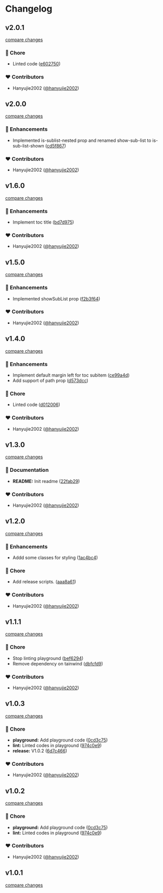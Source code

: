 # Changelog


## v2.0.1

[compare changes](https://github.com/hanyujie2002/nuxt-toc/compare/v2.0.0...v2.0.1)

### 🏡 Chore

- Linted code ([e602750](https://github.com/hanyujie2002/nuxt-toc/commit/e602750))

### ❤️ Contributors

- Hanyujie2002 ([@hanyujie2002](http://github.com/hanyujie2002))

## v2.0.0

[compare changes](https://github.com/hanyujie2002/nuxt-toc/compare/v1.6.0...v2.0.0)

### 🚀 Enhancements

- Implemented is-sublist-nested prop and renamed show-sub-list to is-sub-list-shown ([cd5f867](https://github.com/hanyujie2002/nuxt-toc/commit/cd5f867))

### ❤️ Contributors

- Hanyujie2002 ([@hanyujie2002](http://github.com/hanyujie2002))

## v1.6.0

[compare changes](https://github.com/hanyujie2002/nuxt-toc/compare/v1.5.0...v1.6.0)

### 🚀 Enhancements

- Implement toc title ([bd7d975](https://github.com/hanyujie2002/nuxt-toc/commit/bd7d975))

### ❤️ Contributors

- Hanyujie2002 ([@hanyujie2002](http://github.com/hanyujie2002))

## v1.5.0

[compare changes](https://github.com/hanyujie2002/nuxt-toc/compare/v1.4.0...v1.5.0)

### 🚀 Enhancements

- Implemented showSubList prop ([f2b3f64](https://github.com/hanyujie2002/nuxt-toc/commit/f2b3f64))

### ❤️ Contributors

- Hanyujie2002 ([@hanyujie2002](http://github.com/hanyujie2002))

## v1.4.0

[compare changes](https://github.com/hanyujie2002/nuxt-toc/compare/v1.3.0...v1.4.0)

### 🚀 Enhancements

- Implement default margin left for toc subitem ([ce99a4d](https://github.com/hanyujie2002/nuxt-toc/commit/ce99a4d))
- Add support of path prop ([d573dcc](https://github.com/hanyujie2002/nuxt-toc/commit/d573dcc))

### 🏡 Chore

- Linted code ([d012006](https://github.com/hanyujie2002/nuxt-toc/commit/d012006))

### ❤️ Contributors

- Hanyujie2002 ([@hanyujie2002](http://github.com/hanyujie2002))

## v1.3.0

[compare changes](https://github.com/hanyujie2002/nuxt-toc/compare/v1.2.0...v1.3.0)

### 📖 Documentation

- **README:** Init readme ([22fab29](https://github.com/hanyujie2002/nuxt-toc/commit/22fab29))

### ❤️ Contributors

- Hanyujie2002 ([@hanyujie2002](http://github.com/hanyujie2002))

## v1.2.0

[compare changes](https://github.com/hanyujie2002/nuxt-toc/compare/v1.1.1...v1.2.0)

### 🚀 Enhancements

- Addd some classes for styling ([1ac4bc4](https://github.com/hanyujie2002/nuxt-toc/commit/1ac4bc4))

### 🏡 Chore

- Add release scripts. ([aaa8a61](https://github.com/hanyujie2002/nuxt-toc/commit/aaa8a61))

### ❤️ Contributors

- Hanyujie2002 ([@hanyujie2002](http://github.com/hanyujie2002))

## v1.1.1

[compare changes](https://github.com/hanyujie2002/nuxt-toc/compare/v1.0.3...v1.1.1)

### 🏡 Chore

- Stop linting playground ([bef6294](https://github.com/hanyujie2002/nuxt-toc/commit/bef6294))
- Remove dependency on tainwind ([dbfcfd9](https://github.com/hanyujie2002/nuxt-toc/commit/dbfcfd9))

### ❤️ Contributors

- Hanyujie2002 ([@hanyujie2002](http://github.com/hanyujie2002))

## v1.0.3

[compare changes](https://github.com/hanyujie2002/nuxt-toc/compare/v1.0.1...v1.0.3)

### 🏡 Chore

- **playground:** Add playground code ([0cd3c75](https://github.com/hanyujie2002/nuxt-toc/commit/0cd3c75))
- **lint:** Linted codes in playground ([974c0e9](https://github.com/hanyujie2002/nuxt-toc/commit/974c0e9))
- **release:** V1.0.2 ([6d7c466](https://github.com/hanyujie2002/nuxt-toc/commit/6d7c466))

### ❤️ Contributors

- Hanyujie2002 ([@hanyujie2002](http://github.com/hanyujie2002))

## v1.0.2

[compare changes](https://github.com/hanyujie2002/nuxt-toc/compare/v1.0.1...v1.0.2)

### 🏡 Chore

- **playground:** Add playground code ([0cd3c75](https://github.com/hanyujie2002/nuxt-toc/commit/0cd3c75))
- **lint:** Linted codes in playground ([974c0e9](https://github.com/hanyujie2002/nuxt-toc/commit/974c0e9))

### ❤️ Contributors

- Hanyujie2002 ([@hanyujie2002](http://github.com/hanyujie2002))

## v1.0.1

[compare changes](https://github.com/hanyujie2002/nuxt-toc/compare/v1.0.0...v1.0.1)

